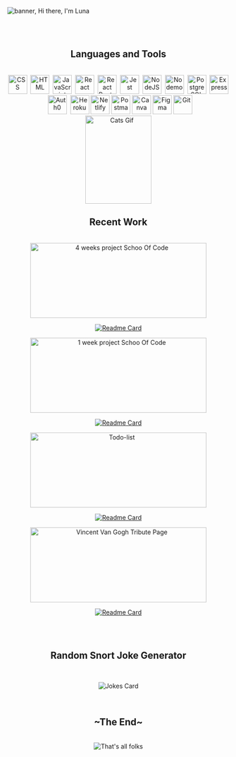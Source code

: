 <!--
**lunay-y/lunay-y** is a ✨ _special_ ✨ repository because its `README.md` (this file) appears on your GitHub profile.

Here are some ideas to get you started:

- 🔭 I’m currently working on ...
- 🌱 I’m currently learning ...
- 👯 I’m looking to collaborate on ...
- 🤔 I’m looking for help with ...
- 💬 Ask me about ...
- 📫 How to reach me: ...
- 😄 Pronouns: ...
- ⚡ Fun fact: ...
-->
![banner, Hi there, I'm Luna](https://i.imgur.com/dFXQXgd.png)

<br/><br/>

<div align='center'>
   <h2 color='red'>Languages and Tools</h2>
   </div>
   <br/>
<div align='center'>
  <img src="https://i.imgur.com/DQJwXRN.png"  title="CSS3" alt="CSS" width="43" height="43"/>&nbsp;
  <img src="https://i.imgur.com/C5jrqSH.png" title="HTML5" alt="HTML" width="43" height="43"/>&nbsp;
  <img src="https://i.imgur.com/x5dMyfn.png" title="JavaScript" alt="JavaScript" width="43" height="43"/>&nbsp;
  <img src="https://i.imgur.com/wAdmSEc.png" title="React" alt="React" width="43" height="43"/>&nbsp;
  <img src="https://i.imgur.com/qV5VgiV.png" title="React Router" alt="React Router" width="43" height="43"/>&nbsp;
  <img src="https://i.imgur.com/S7bR6KY.png" title="Jest" alt="Jest" width="43" height="43"/>&nbsp;
  <img src="https://i.imgur.com/tPkTeWT.png" title="NodeJS" alt="NodeJS" width="43" height="43"/>&nbsp;
  <img src="https://i.imgur.com/9JM1Etw.png" title="Nodemon" alt="Nodemon" width="43" height="43"/>&nbsp;
  <img src="https://i.imgur.com/xpxI33h.png" title="PostgreSQL" alt="PostgreSQL" width="43" height="43"/>&nbsp;
  <img src="https://i.imgur.com/as4E6tb.png" title="Express" alt="Express" width="43" height="43"/>&nbsp;
  <img src="https://i.imgur.com/7aucmUS.png" title="Auth0" alt="Auth0" width="43" height="43"/>&nbsp;
  <img src="https://i.imgur.com/tsB9fNd.png" title="Heroku" alt="Heroku" width="43" height="43"/>
  <img src="https://i.imgur.com/gWVNGoO.png" title="Netlify" alt="Netlify" width="43" height="43"/>
  <img src="https://i.imgur.com/COhrHfc.png" title="Postman" alt="Postman" width="43" height="43"/>
  <img src="https://i.imgur.com/AZpaFf8.png" title="Canva" alt="Canva" width="43" height="43"/>
  <img src="https://i.imgur.com/SggG47D.png" title="Figma" alt="Figma" width="43" height="43"/>
  <img src="https://i.imgur.com/rpKWd6x.png" title="Git" **alt="Git" width="43" height="43"/>
</div>
 
 <div align='center'>
 
 <img src="https://i.pinimg.com/originals/a8/8b/e9/a88be9f7deb90c3e1779b9fd414ea8db.gif" title="Cats Gif" alt="Cats Gif" width="150" height="200" />
</div>

<div align='center'>
  <h2>Recent Work</div>
  </div>
  <br/>
  
<div align='center'>
<span>

<img src="https://i.imgur.com/6C03uQc.png" title="ReLoved" alt="4 weeks project Schoo Of Code" width="400" height="170"/>

[![Readme Card](https://github-readme-stats.vercel.app/api/pin/?username=lunay-y&repo=4-weeks-final-project-SoC)](https://github.com/lunay-y/4-weeks-final-project-SoC)
 
 </span>
 <span>

<img src="https://i.imgur.com/621GEJS.jpg" title="Personal Page For Google Forms" alt="1 week project Schoo Of Code" width="400" height="170"/>

[![Readme Card](https://github-readme-stats.vercel.app/api/pin/?username=lunay-y&repo=one-week-project-app)](https://github.com/lunay-y/one-week-project-app)
 
 </span>
 <span>

<img src="https://i.imgur.com/gT2IkK3.png" title="Nature inpsired Todo-list" alt="Todo-list" width="400" height="170"/>

[![Readme Card](https://github-readme-stats.vercel.app/api/pin/?username=lunay-y&repo=todo-list)](https://github.com/lunay-y/todo-list)
 
 </span>
 <span>

<img src="https://i.imgur.com/QTZHN3x.jpg" title="Vincent Van Gogh Tribute Page" alt="Vincent Van Gogh Tribute Page" width="400" height="170"/>

[![Readme Card](https://github-readme-stats.vercel.app/api/pin/?username=lunay-y&repo=tribute-page-van-gogh)](https://github.com/lunay-y/tribute-page-van-gogh)
 
 </span>
 </div>

 <br/><br/>

<div align='center'>
  <h2>Random Snort Joke Generator</div>
  </div>
   <br/>
<div align='center'>
  
![Jokes Card](https://readme-jokes.vercel.app/api)
</div>
<br/>

<div align='center'>
  <h2>~The End~</div>
  </div>
   <br/>
<div align='center'>
<img src= 'https://media0.giphy.com/media/lD76yTC5zxZPG/giphy.gif?cid=ecf05e47dsr4xauozbx57pp65e3wv11do3ci2jwgfh81gt26&rid=giphy.gif&ct=g' title="That's all folks" alt="That's all folks">
</div>
